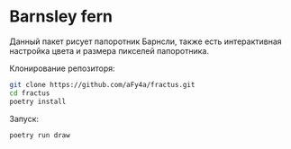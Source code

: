 # Barnsley fern

Данный пакет рисует папоротник Барнсли, также есть интерактивная настройка цвета и размера пикселей папоротника.

Клонирование репозиторя:
```bash
git clone https://github.com/aFy4a/fractus.git
cd fractus
poetry install
```

Запуск:
```bash
poetry run draw
```
